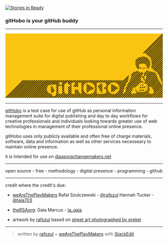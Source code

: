 [![Stories in Ready](https://badge.waffle.io/weAreThePlayMakers/gitHobo.png?label=ready&title=Ready)](https://waffle.io/weAreThePlayMakers/gitHobo)

### gitHobo is your gitHub buddy

---

[![gitHobo is your gitHub buddy][1]](http://githobo.tumblr.com/)

----------

[gitHobo](https://github.com/weAreThePlayMakers/gitHobo) is a test case for use of gitHub as personal information management suite for digital publishing and day to day workflows for creative professionals and individuals looking towards greater use of web technologies in management of their professional online presence.

gitHobo uses only publicly available and often free of charge materials, software, data and information as well as other services necesseary to maintain online presence.

it is intended for use on [diasporachangemakers.net](http://diasporachangemakers.net/)



----------


open source - free - methodology - digital presence - programming - github


----------


credit where the credit's due:


- [weAreThePlayMakers](https://github.com/weAreThePlayMakers)
  Rafal Szulczewski - [@rafszul](https://twitter.com/rafszul)
  Hannah Tucker - [@tala703](https://twitter.com/Tala703)

- [theRSAorg](https://twitter.com/theRSAorg):
  Gaia Marcus - [la_gaia](https://twitter.com/la_gaia)
 
- artwork by [rafszul](https://github.com/rafszul) based on [street art photographed by prekel](http://wearetheplaymakers.tumblr.com/post/94616972187/credits-githobologo001-1)

----------

> written by [rafszul](https://github.com/rafszul) + [weAreThePlayMakers](http://wearetheplaymakers.com/) with [StackEdit](https://stackedit.io/)



  


  [1]: https://raw.githubusercontent.com/weAreThePlayMakers/gitHobo/master/assets/img/exported/png/img/gitHobo1663x680Yellow.png
